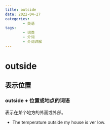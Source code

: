 ```yaml
---
title: outside
date: 2022-04-27
categories:
        - 英语
tags:
        - 词类
        - 介词
        - 介词详解
---
```


# outside

## 表示位置

### outside + 位置或地点的词语

表示在某个地方的外面或外部。

- The temperature outside my house is ver low.
